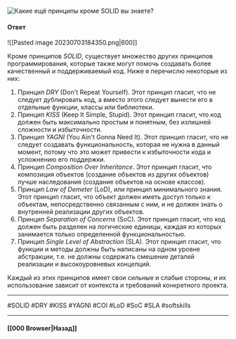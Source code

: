 ![Какие ещё принципы кроме SOLID вы знаете?](https://youtu.be/XtQPrt8G0n8?t=156)

#### Ответ

![[Pasted image 20230703184350.png|600]]

Кроме принципов *SOLID*, существует множество других принципов программирования, которые также могут помочь создавать более качественный и поддерживаемый код. Ниже я перечислю некоторые из них:

1. Принцип *DRY* (Don't Repeat Yourself). Этот принцип гласит, что не следует дублировать код, а вместо этого следует вынести его в отдельные функции, классы или библиотеки.
2. Принцип *KISS* (Keep It Simple, Stupid). Этот принцип гласит, что код должен быть максимально простым и понятным, без излишней сложности и избыточности.
3. Принцип *YAGNI* (You Ain't Gonna Need It). Этот принцип гласит, что не следует создавать функциональность, которая не нужна в данный момент, потому что это может привести к избыточности кода и усложнению его поддержки.
4. Принцип *Composition Over Inheritance*. Этот принцип гласит, что композиция объектов (создание объектов из других объектов) лучше наследования (создание объектов на основе классов).
5. Принцип *Law of Demeter* (LoD), или принцип минимального знания. Этот принцип гласит, что объект должен иметь доступ только к объектам, непосредственно связанным с ним, и не должен знать о внутренней реализации других объектов.
6. Принцип *Separation of Concerns* (SoC). Этот принцип гласит, что код должен быть разделен на логические единицы, каждая из которых занимается только определенной функциональностью.
7. Принцип *Single Level of Abstraction* (SLA). Этот принцип гласит, что функции и методы должны быть написаны на одном уровне абстракции, т.е. не должны содержать смешение деталей реализации и высокоуровневых концепций.

Каждый из этих принципов имеет свои сильные и слабые стороны, и их использование зависит от контекста и требований конкретного проекта.

___
#SOLID #DRY #KISS #YAGNI #COI #LoD #SoC #SLA #softskills 

___

#### [[000 Browser|Назад]]
